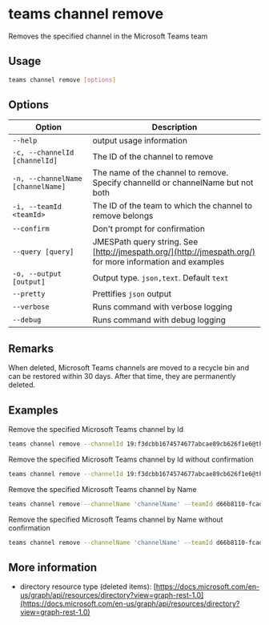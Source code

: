 # teams channel remove

Removes the specified channel in the Microsoft Teams team

## Usage

```sh
teams channel remove [options]
```

## Options

Option|Description
------|-----------
`--help`|output usage information
`-c, --channelId [channelId]`|The ID of the channel to remove
`-n, --channelName [channelName]`|The name of the channel to remove. Specify channelId or channelName but not both
`-i, --teamId <teamId>`|The ID of the team to which the channel to remove belongs
`--confirm`|Don't prompt for confirmation
`--query [query]`|JMESPath query string. See [http://jmespath.org/](http://jmespath.org/) for more information and examples
`-o, --output [output]`|Output type. `json,text`. Default `text`
`--pretty`|Prettifies `json` output
`--verbose`|Runs command with verbose logging
`--debug`|Runs command with debug logging

## Remarks

When deleted, Microsoft Teams channels are moved to a recycle bin and can be restored within 30 days. After that time, they are permanently deleted.

## Examples

Remove the specified Microsoft Teams channel by Id

```sh
teams channel remove --channelId 19:f3dcbb1674574677abcae89cb626f1e6@thread.skype --teamId d66b8110-fcad-49e8-8159-0d488ddb7656
```

Remove the specified Microsoft Teams channel by Id without confirmation

```sh
teams channel remove --channelId 19:f3dcbb1674574677abcae89cb626f1e6@thread.skype --teamId d66b8110-fcad-49e8-8159-0d488ddb7656 --confirm
```

Remove the specified Microsoft Teams channel by Name

```sh
teams channel remove --channelName 'channelName' --teamId d66b8110-fcad-49e8-8159-0d488ddb7656
```

Remove the specified Microsoft Teams channel by Name without confirmation

```sh
teams channel remove --channelName 'channelName' --teamId d66b8110-fcad-49e8-8159-0d488ddb7656 --confirm 
```

## More information

- directory resource type (deleted items): [https://docs.microsoft.com/en-us/graph/api/resources/directory?view=graph-rest-1.0](https://docs.microsoft.com/en-us/graph/api/resources/directory?view=graph-rest-1.0)
